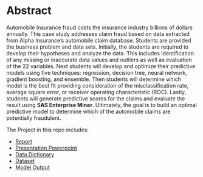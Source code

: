 # Abstract

Automobile Insurance fraud costs the insurance industry billions of dollars annually. This case study addresses claim fraud based on data extracted from Alpha Insurance’s automobile claim database. Students are provided the business problem and data sets. Initially, the students are required to develop their hypotheses and analyze the data. This includes identification of any missing or inaccurate data values and outliers as well as evaluation of the 22 variables. Next students will develop and optimize their predictive models using five techniques: regression, decision tree, neural network, gradient boosting, and ensemble. Then students will determine which model is the best fit providing consideration of the misclassification rate, average square error, or receiver operating characteristic (ROC). Lastly, students will generate predictive scores for the claims and evaluate the result using **SAS Enterprise Miner**. Ultimately, the goal is to build an optimal predictive model to determine which of the automobile claims are potentially fraudulent.

 
 The Project in this repo includes:
 
 * [Report](https://github.com/leemgjunior/Data-Science/blob/master/Projects/Capstone%20Project/Alpha%20Case%20Report.pdf)
 * [Presentation Powerpoint](https://github.com/leemgjunior/Data-Science/blob/master/Projects/Capstone%20Project/Alpha%20Case%20Presentation.pptx)
 * [Data Dictionary](https://github.com/leemgjunior/Data-Science/blob/master/Projects/Capstone%20Project/Data%20Dictionary.pdf)
 * [Dataset](https://github.com/leemgjunior/Data-Science/blob/master/Projects/Capstone%20Project/Claims%20Dataset.zip)
 * [Model Output](https://github.com/leemgjunior/Data-Science/blob/master/Projects/Capstone%20Project/Model%20Output.zip)